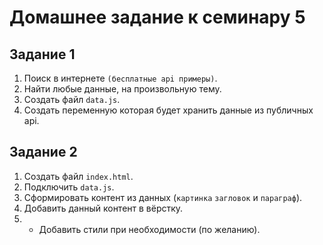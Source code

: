 # Домашнее задание к семинару 5

## Задание 1

1. Поиск в интернете `(бесплатные api примеры)`.
2. Найти любые данные, на произвольную тему.
3. Создать файл `data.js`.
4. Создать переменную которая будет хранить данные из публичных api.

## Задание 2

1. Создать файл `index.html`.
2. Подключить `data.js`.
3. Сформировать контент из данных (`картинка` `загловок` и `параграф`).
4. Добавить данный контент в вёрстку.
5. * Добавить стили при необходимости (по желанию).

